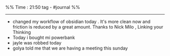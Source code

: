 %%
Time : 21:50
tag - #journal %%

___

- changed my workflow of obsidian today . It's more clean now and friction is reduced by a great amount. Thanks to Nick Milo , Linking your Thinking
- Today i bought mi powerbank
- jayle was robbed today
- golya told me that we are having a meeting this sunday

